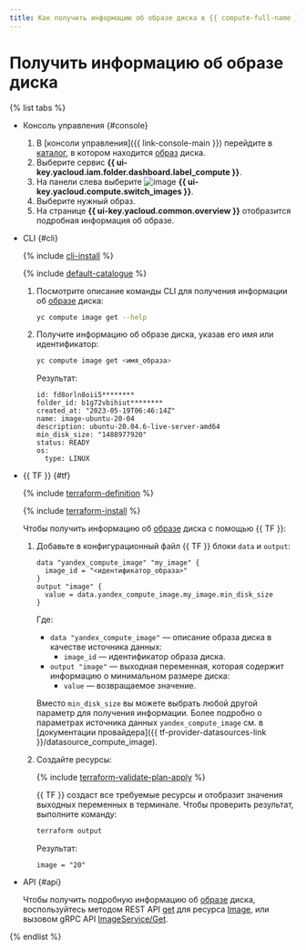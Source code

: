 ```yaml
---
title: Как получить информацию об образе диска в {{ compute-full-name }}
---
```


# Получить информацию об образе диска

{% list tabs %}

- Консоль управления {#console}

  1. В [консоли управления]({{ link-console-main }}) перейдите в [каталог](../../../resource-manager/concepts/resources-hierarchy.md#folder), в котором находится [образ](../../concepts/image.md) диска.
  1. Выберите сервис **{{ ui-key.yacloud.iam.folder.dashboard.label_compute }}**.
  1. На панели слева выберите ![image](../../../_assets/console-icons/layers.svg) **{{ ui-key.yacloud.compute.switch_images }}**.
  1. Выберите нужный образ.
  1. На странице **{{ ui-key.yacloud.common.overview }}** отобразится подробная информация об образе.

- CLI {#cli}

  {% include [cli-install](../../../_includes/cli-install.md) %}

  {% include [default-catalogue](../../../_includes/default-catalogue.md) %}

  1. Посмотрите описание команды CLI для получения информации об [образе](../../concepts/image.md) диска:

      ```bash
      yc compute image get --help
      ```

  1. Получите информацию об образе диска, указав его имя или идентификатор:

      ```bash
      yc compute image get <имя_образа>
      ```

      Результат:

      ```text
      id: fd8orln8oii5********
      folder_id: b1g72vbihiut********
      created_at: "2023-05-19T06:46:14Z"
      name: image-ubuntu-20-04
      description: ubuntu-20.04.6-live-server-amd64
      min_disk_size: "1488977920"
      status: READY
      os:
        type: LINUX
      ```

- {{ TF }} {#tf}

  {% include [terraform-definition](../../../_tutorials/_tutorials_includes/terraform-definition.md) %}

  {% include [terraform-install](../../../_includes/terraform-install.md) %}

  Чтобы получить информацию об [образе](../../concepts/image.md) диска с помощью {{ TF }}:

  1. Добавьте в конфигурационный файл {{ TF }} блоки `data` и `output`:

      ```hcl
      data "yandex_compute_image" "my_image" {
        image_id = "<идентификатор_образа>"
      }
      output "image" {
        value = data.yandex_compute_image.my_image.min_disk_size
      }
      ```

      Где:

      * `data "yandex_compute_image"` — описание образа диска в качестве источника данных:
        * `image_id` — идентификатор образа диска.
      * `output "image"` — выходная переменная, которая содержит информацию о минимальном размере диска:
        * `value` — возвращаемое значение.

      Вместо `min_disk_size` вы можете выбрать любой другой параметр для получения информации. Более подробно о параметрах источника данных `yandex_compute_image` см. в [документации провайдера]({{ tf-provider-datasources-link }}/datasource_compute_image).

  1. Создайте ресурсы:

      {% include [terraform-validate-plan-apply](../../../_tutorials/_tutorials_includes/terraform-validate-plan-apply.md) %}

      {{ TF }} создаст все требуемые ресурсы и отобразит значения выходных переменных в терминале. Чтобы проверить результат, выполните команду:

      ```bash
      terraform output
      ```

      Результат:

      ```text
      image = "20"
      ```

- API {#api}

  Чтобы получить подробную информацию об [образе](../../concepts/image.md) диска, воспользуйтесь методом REST API [get](../../api-ref/Image/get.md) для ресурса [Image](../../api-ref/Image/index.md), или вызовом gRPC API [ImageService/Get](../../api-ref/grpc/image_service.md#Get).

{% endlist %}
